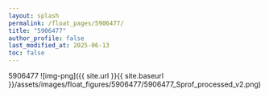 ```yaml
---
layout: splash
permalink: /float_pages/5906477/
title: "5906477"
author_profile: false
last_modified_at: 2025-06-13
toc: false
---
```

 
5906477
![img-png]({{ site.url }}{{ site.baseurl }}/assets/images/float_figures/5906477/5906477_Sprof_processed_v2.png)